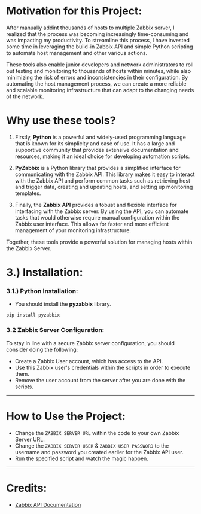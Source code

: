 
# Motivation for this Project:

After manually addint thousands of hosts to multiple Zabbix server, I realized that the process was becoming increasingly time-consuming and was impacting my productivity. To streamline this process, I have invested some time in leveraging the build-in Zabbix API and simple Python scripting to automate host management and other various actions.

These tools also enable junior developers and network administrators to roll out testing and monitoring to thousands of hosts within minutes, while also minimizing the risk of errors and inconsistencies in their configuration. By automating the host management process, we can create a more reliable and scalable monitoring infrastructure that can adapt to the changing needs of the network.


# Why use these tools?
1. Firstly, __Python__ is a powerful and widely-used programming language that is known for its simplicity and ease of use. It has a large and supportive community that provides extensive documentation and resources, making it an ideal choice for developing automation scripts.

2. __PyZabbix__ is a Python library that provides a simplified interface for communicating with the Zabbix API. This library makes it easy to interact with the Zabbix API and perform common tasks such as retrieving host and trigger data, creating and updating hosts, and setting up monitoring templates.

3. Finally, the __Zabbix API__ provides a tobust and flexible interface for interfacing with the Zabbix server. By using the API, you can automate tasks that would otherwise require manual configuration within the Zabbix user interface. This allows for faster and more efficient management of your monitoring infrastructure.

Together, these tools provide a powerful solution for managing hosts within the Zabbix Server.



# 3.) Installation:
### 3.1.) Python Installation:
* You should install the __pyzabbix__ library.
```
pip install pyzabbix
```
### 3.2 Zabbix Server Configuration:
To stay in line with a secure Zabbix server configuration, you should consider doing the following:

* Create a Zabbix User account, which has access to the API.
* Use this Zabbix user's credentials within the scripts in order to execute them.
* Remove the user account from the server after you are done with the scripts.

---

# How to Use the Project:
* Change the `ZABBIX SERVER URL` within the code to your own Zabbix Server URL.
* Change the `ZABBIX SERVER USER` & `ZABBIX USER PASSWORD` to the username and password you created earlier for the Zabbix API user.
* Run the specified script and watch the magic happen.

---

# Credits:
* [Zabbix API Documentation](https://www.zabbix.com/documentation/current/en/manual/api)


